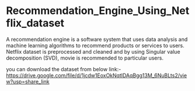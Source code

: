 # Recommendation_Engine_Using_Netflix_dataset
A recommendation engine is a software system that uses data analysis and machine learning algorithms to recommend products or services to users.
Netflix dataset is preprocessed and cleaned and by using Singular value decomposition (SVD), movie is recommended to particular users.

you can download the dataset from below link:-
https://drive.google.com/file/d/1jcdw1EoxOkNqtlDAqBgg13M_6NuBLts2/view?usp=share_link
